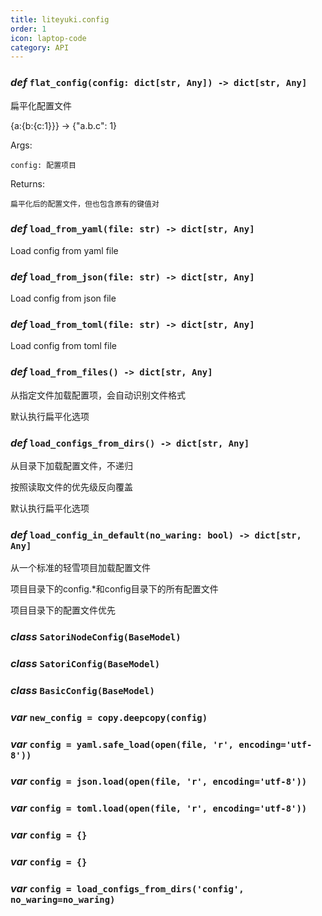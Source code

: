 ```yaml
---
title: liteyuki.config
order: 1
icon: laptop-code
category: API
---
```


### ***def*** `flat_config(config: dict[str, Any]) -> dict[str, Any]`

扁平化配置文件



{a:{b:{c:1}}} -> {"a.b.c": 1}

Args:

    config: 配置项目



Returns:

    扁平化后的配置文件，但也包含原有的键值对

### ***def*** `load_from_yaml(file: str) -> dict[str, Any]`

Load config from yaml file

### ***def*** `load_from_json(file: str) -> dict[str, Any]`

Load config from json file

### ***def*** `load_from_toml(file: str) -> dict[str, Any]`

Load config from toml file

### ***def*** `load_from_files() -> dict[str, Any]`

从指定文件加载配置项，会自动识别文件格式

默认执行扁平化选项

### ***def*** `load_configs_from_dirs() -> dict[str, Any]`

从目录下加载配置文件，不递归

按照读取文件的优先级反向覆盖

默认执行扁平化选项

### ***def*** `load_config_in_default(no_waring: bool) -> dict[str, Any]`

从一个标准的轻雪项目加载配置文件

项目目录下的config.*和config目录下的所有配置文件

项目目录下的配置文件优先

### ***class*** `SatoriNodeConfig(BaseModel)`



### ***class*** `SatoriConfig(BaseModel)`



### ***class*** `BasicConfig(BaseModel)`



### ***var*** `new_config = copy.deepcopy(config)`



### ***var*** `config = yaml.safe_load(open(file, 'r', encoding='utf-8'))`



### ***var*** `config = json.load(open(file, 'r', encoding='utf-8'))`



### ***var*** `config = toml.load(open(file, 'r', encoding='utf-8'))`



### ***var*** `config = {}`



### ***var*** `config = {}`



### ***var*** `config = load_configs_from_dirs('config', no_waring=no_waring)`



